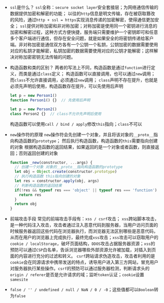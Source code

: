 * `ssl`是什么？
  `ssl`全称：`secure socket layer`安全套接层；为网络通信传输的数据提供加密和解密的功能；
  以往的`http`信息是明文传输，存在被窃取篡改的风险，通过`http + ssl = https`实现消息传递的加密解密，使得通信更加安全；
  `ssl`提供对称加密和非对称加密；对称加密是使用同一个密钥进行消息的加密和解密过程，这种方式方便快捷，服务端只需要维护一个密钥即可和任意多个客户端进行通信，但存在安全问题，就是如果安全的将密钥传递给客户端。非对称加密是通信双方各有一个公钥一个私钥，公钥加密的数据需要使用对应的私钥才能解密，私钥加密的数据需要使用对应的公钥才能解密；这样解决对称加密密钥无法传输的问题。

* 构造函数和类的区别？
  两者的写法上不同，构造函数是通过`function`进行定义，而类是通过`class`定义；
  构造函数可以直接调用，也可以通过`new`调用；而`class`不允许直接调用，必须通过`new`调用；
  `class`声明不存在提升，也就是必须先声明后使用，构造函数存在提升，可以先使用后声明

  ```javascript
  let p = new Person1() 
  function Person1() {}  // 先使用后声明
  
  let p = new Person2()
  class Person2 {}  // class不允许先声明后使用
  ```

  构造函数可以使用`call / bind / apply`修改`this`指向；`class`不可以

* `new`操作符的原理
  `new`操作符会先创建一个对象，并且将该对象的`__proto__`指向构造函数的`prototype`；
  然后执行构造函数，构造函数的`this`需要指向创建的对象
  根据构造函数的返回结果，如果返回的是一个对象或者函数，则直接返回；否则返回创建的对象

  ```javascript
  function _new(constructor, ...args) {
    // 创建一个对象 对象的__proto__指向构造函数的prototype
  	let obj = Object.create(constructor.prototype)
    // 执行构造函数 this指向创建的对象
    let res = constructor.apply(obj, args)
    // 判断构造函数的返回结果
    if(!res && typeof res === 'object' || typeof res === 'function') {
      return res
    }
    return obj
  }
  ```

* 前端攻击手段
  常见的前端攻击手段有：`xss / csrf`攻击；
  `xss`跨站脚本攻击，是一种代码注入攻击，攻击者通过注入恶意代码到服务器，当用户访问页面的时候服务器返回这些代码在浏览器执行，而浏览器无法区别哪些是恶意代码，从而在用户的浏览器上完成执行，最终完成`xss`攻击；`xss`攻击可以窃取用户的`cookie / localStorage`，破坏页面结构，`DDOS`攻击占据服务器资源；`xss`的预防可以通过`CSP`白名单，告诉浏览器哪些外部资源允许被加载，对插入到页面的内容进行充分的过滤和转义。
  `csrf`跨站请求伪造攻击，攻击者利用的是`cookie`会在同源请求中携带发送的特点，诱导用户进入第三方网站，冒充用户对服务器执行某些操作。`csrf`的预防可以通过服务器检测，判断请求头的`origin / referer`是否是允许请求的域；监听`token`认证；`cookie`设置`samesite`

* `false / '' / undefined / null / NaN / 0 / -0`；这些值都可以`Boolean`转为`false`